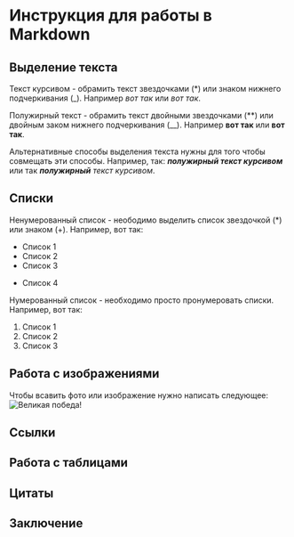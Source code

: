 # Инструкция для работы в Markdown

## Выделение текста

Текст курсивом - обрамить текст звездочками (*) или знаком нижнего подчеркивания (_). Например *вот так* или _вот так_.

Полужирный текст - обрамить текст двойными звездочками (**) или двойным заком нижнего подчеркивания (__). Например **вот так** или __вот так__.

Альтернативные способы выделения текста нужны для того чтобы совмещать эти способы. Например, так: _**полужирный текст курсивом**_ или так _**полужирный** текст курсивом_.

## Списки


Ненумерованный список - неободимо выделить список звездочкой (*) или знаком (+). Например, вот так:
* Список 1
* Список 2
* Список 3
+ Список 4

Нумерованный список - необходимо просто пронумеровать списки. Например, вот так:
1. Список 1
2. Список 2
3. Список 3

## Работа с изображениями

Чтобы всавить фото или изображение нужно написать следующее:
![Великая победа!](Pobeda.jpg)

## Ссылки




## Работа с таблицами

## Цитаты

## Заключение
